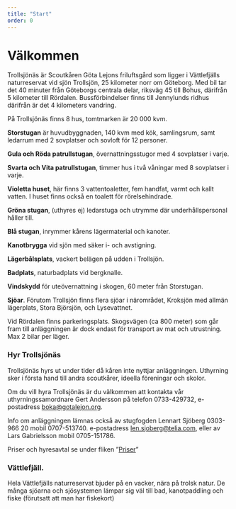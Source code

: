 ```yaml
---
title: "Start"
order: 0
---
```

# Välkommen 
Trollsjönäs är Scoutkåren Göta Lejons friluftsgård som ligger i Vättlefjälls naturreservat vid sjön Trollsjön, 25 kilometer norr om Göteborg. Med bil tar det 40 minuter från Göteborgs centrala delar, riksväg 45 till Bohus, därifrån 5 kilometer till Rördalen. Bussförbindelser finns till Jennylunds ridhus därifrån är det 4 kilometers vandring.

På Trollsjönäs finns 8 hus, tomtmarken är 20 000 kvm.

**Storstugan** är huvudbyggnaden, 140 kvm med kök, samlingsrum, samt ledarrum med 2 sovplatser och sovloft för 12 personer.

**Gula och Röda patrullstugan**, övernattningsstugor med 4 sovplatser i varje.

**Svarta och Vita patrullstugan**, timmer hus i två våningar med 8 sovplatser i varje.

**Violetta huset**, här finns 3 vattentoaletter, fem handfat, varmt och kallt vatten. I huset finns också en toalett för rörelsehindrade.

**Gröna stugan**, (uthyres ej) ledarstuga och utrymme där underhållspersonal håller till.

**Blå stugan**, inrymmer kårens lägermaterial och kanoter.

**Kanotbrygga** vid sjön med säker i- och avstigning.

**Lägerbålsplats**, vackert belägen på udden i Trollsjön.

**Badplats**, naturbadplats vid bergknalle.

**Vindskydd** för uteövernattning i skogen, 60 meter från Storstugan.

**Sjöar**. Förutom Trollsjön finns flera sjöar i närområdet, Kroksjön med allmän lägerplats, Stora Björsjön, och Lysevattnet.

Vid Rördalen finns parkeringsplats. Skogsvägen (ca 800 meter) som går fram till anläggningen är dock endast för transport av mat och utrustning. Max 2 bilar per läger.

### Hyr Trollsjönäs
Trollsjönäs hyrs ut under tider då kåren inte nyttjar anläggningen. Uthyrning sker i första hand till andra scoutkårer, ideella föreningar och skolor.

Om du vill hyra Trollsjönäs är du välkommen att kontakta vår uthyrningssamordnare Gert Andersson på telefon 0733-429732, e-postadress [boka@gotalejon.org](mailto:boka@gotalejon.org).

Info om anläggningen lämnas också av stugfogden Lennart Sjöberg 0303-966 20 mobil 0707-513740. e-postadress [len.sjoberg@telia.com](mailto:len.sjoberg@telia.com), eller av Lars Gabrielsson mobil 0705-151786.

Priser och hyresavtal se under fliken ”[Priser](/priser/)”

### Vättlefjäll.
Hela Vättlefjälls naturreservat bjuder på en vacker, nära på trolsk natur.
De många sjöarna och sjösystemen lämpar sig väl till bad, kanotpaddling och fiske (förutsatt att man har fiskekort)
